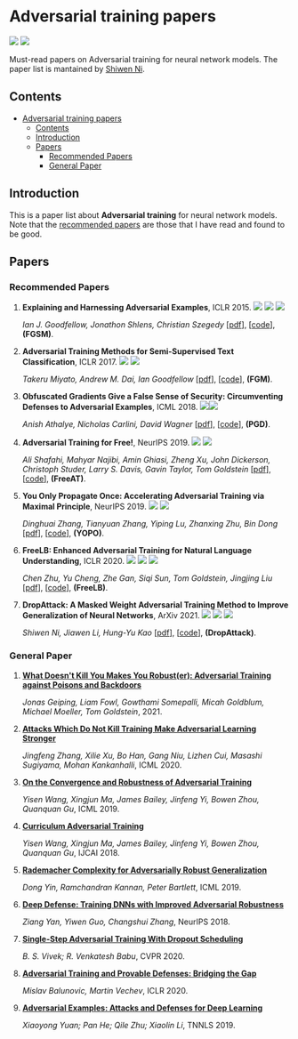 # Adversarial training papers
  
![](https://img.shields.io/github/stars/nishiwen1214/AT_Papers?style=flat-square)
![](https://img.shields.io/badge/PaperNumber-16-brightgreen)


Must-read papers on Adversarial training for neural network models. The paper list is mantained by [Shiwen Ni](https://github.com/nishiwen1214/).

## Contents

- [Adversarial training papers](#adversarial-training-papers)
  - [Contents](#contents)
  - [Introduction](#introduction)
  - [Papers](#papers)
    - [Recommended Papers](#recommended-papers)
    - [General Paper](#general-paper)

## Introduction

This is a paper list about **Adversarial training** for neural network models. Note that the [recommended papers](#recommended-papers) are those that I have read and found to be good.


## Papers

### Recommended Papers

1. **Explaining and Harnessing Adversarial Examples**, ICLR 2015.  ![](https://img.shields.io/badge/Generalization-green) ![](https://img.shields.io/badge/Robustness-blue) ![](https://img.shields.io/badge/First_paper-red)

   *Ian J. Goodfellow, Jonathon Shlens, Christian Szegedy* [[pdf](https://arxiv.org/pdf/1412.6572.pdf)], [[code](https://github.com/facebookarchive/adversarial_image_defenses)], **(FGSM)**.

2. **Adversarial Training Methods for Semi-Supervised Text Classification**, ICLR 2017.  ![](https://img.shields.io/badge/Generalization-green) ![](https://img.shields.io/badge/Text-red)

   *Takeru Miyato, Andrew M. Dai, Ian Goodfellow* [[pdf](https://arxiv.org/pdf/1605.07725.pdf)], [[code](https://github.com/tensorflow/models)], **(FGM)**.

3. **Obfuscated Gradients Give a False Sense of Security: Circumventing Defenses to Adversarial Examples**, ICML 2018. ![](https://img.shields.io/badge/Robustness-blue)![](https://img.shields.io/badge/K_step-red)

   *Anish Athalye, Nicholas Carlini, David Wagner* [[pdf](https://arxiv.org/pdf/1802.00420.pdf)], [[code](https://github.com/anishathalye/obfuscated-gradients)], **(PGD)**.
   
4. **Adversarial Training for Free!**, NeurIPS 2019.  ![](https://img.shields.io/badge/Generalization-green) ![](https://img.shields.io/badge/Free-blue)

   *Ali Shafahi, Mahyar Najibi, Amin Ghiasi, Zheng Xu, John Dickerson, Christoph Studer, Larry S. Davis, Gavin Taylor, Tom Goldstein* [[pdf](https://arxiv.org/pdf/1904.12843.pdf)], [[code](https://github.com/mahyarnajibi/FreeAdversarialTraining)], **(FreeAT)**.

5. **You Only Propagate Once: Accelerating Adversarial Training via Maximal Principle**, NeurIPS 2019.  ![](https://img.shields.io/badge/Generalization-green) ![](https://img.shields.io/badge/accelerate-blue) 

   *Dinghuai Zhang, Tianyuan Zhang, Yiping Lu, Zhanxing Zhu, Bin Dong* [[pdf](https://arxiv.org/pdf/1905.00877.pdf)], [[code](https://github.com/a1600012888/YOPO-You-Only-Propagate-Once)], **(YOPO)**.
   
6. **FreeLB: Enhanced Adversarial Training for Natural Language Understanding**, ICLR 2020.  ![](https://img.shields.io/badge/Generalization-green) ![](https://img.shields.io/badge/Free-blue) ![](https://img.shields.io/badge/text-red)

   *Chen Zhu, Yu Cheng, Zhe Gan, Siqi Sun, Tom Goldstein, Jingjing Liu* [[pdf](https://arxiv.org/pdf/1909.11764.pdf)], [[code](https://github.com/zhuchen03/FreeLB)], **(FreeLB)**.
   
 7. **DropAttack: A Masked Weight Adversarial Training Method to Improve Generalization of Neural Networks**, ArXiv 2021.  ![](https://img.shields.io/badge/Generalization-green) ![](https://img.shields.io/badge/Masked-blue) ![](https://img.shields.io/badge/text-red)
    
    *Shiwen Ni, Jiawen Li, Hung-Yu Kao* [[pdf](https://arxiv.org/pdf/2108.12805.pdf)], [[code](https://github.com/nishiwen1214/dropattack)], **(DropAttack)**.  
   
### General Paper

 1. [**What Doesn't Kill You Makes You Robust(er): Adversarial Training against Poisons and Backdoors**](https://arxiv.org/pdf/2102.13624.pdf)

    *Jonas Geiping, Liam Fowl, Gowthami Somepalli, Micah Goldblum, Michael Moeller, Tom Goldstein*, 2021.
 2. [**Attacks Which Do Not Kill Training Make Adversarial Learning Stronger**](https://arxiv.org/pdf/2002.11242.pdf)

    *Jingfeng Zhang, Xilie Xu, Bo Han, Gang Niu, Lizhen Cui, Masashi Sugiyama, Mohan Kankanhalli*, ICML 2020.
    
 3. [**On the Convergence and Robustness of Adversarial Training**](http://proceedings.mlr.press/v97/wang19i/wang19i.pdf)

    *Yisen Wang, Xingjun Ma, James Bailey, Jinfeng Yi, Bowen Zhou, Quanquan Gu*, ICML 2019.
    
 4. [**Curriculum Adversarial Training**](https://arxiv.org/pdf/1805.04807.pdf)

    *Yisen Wang, Xingjun Ma, James Bailey, Jinfeng Yi, Bowen Zhou, Quanquan Gu*, IJCAI 2018.
    
 5. [**Rademacher Complexity for Adversarially Robust Generalization**](http://proceedings.mlr.press/v97/yin19b/yin19b.pdf)

    *Dong Yin, Ramchandran Kannan, Peter Bartlett*, ICML 2019.
 
 6. [**Deep Defense: Training DNNs with Improved Adversarial Robustness**](https://arxiv.org/pdf/1803.00404.pdf)

    *Ziang Yan, Yiwen Guo, Changshui Zhang*, NeurIPS 2018.  

 7. [**Single-Step Adversarial Training With Dropout Scheduling**](https://ieeexplore.ieee.org/abstract/document/9157154/authors#authors)

    *B. S. Vivek; R. Venkatesh Babu*, CVPR 2020. 
    
 8. [**Adversarial Training and Provable Defenses: Bridging the Gap**](https://openreview.net/pdf?id=SJxSDxrKDr)

    *Mislav Balunovic, Martin Vechev*, ICLR 2020. 

 9. [**Adversarial Examples: Attacks and Defenses for Deep Learning**](https://ieeexplore.ieee.org/abstract/document/8611298)

    *Xiaoyong Yuan; Pan He; Qile Zhu; Xiaolin Li*, TNNLS 2019. 
